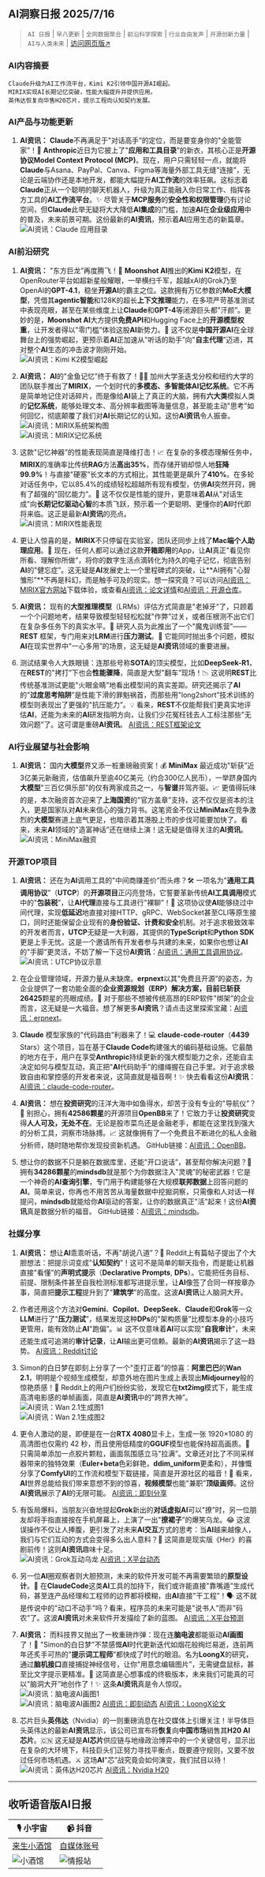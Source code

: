 ## AI洞察日报 2025/7/16

>  `AI 日报` | `早八更新` | `全网数据聚合` | `前沿科学探索` | `行业自由发声` | `开源创新力量` | `AI与人类未来` | [访问网页版↗️](https://ai.hubtoday.app/)



### **AI内容摘要**

```
Claude升级为AI工作流平台，Kimi K2引领中国开源AI崛起。
MIRIX实现AI长期记忆突破，性能大幅提升并提供应用。
英伟达恢复向华售H20芯片，提示工程向认知契约发展。
```



### **AI产品与功能更新**

1.  **AI资讯：** **Claude**不再满足于"对话高手”的定位，而是要变身你的"全能管家”！🚀 **Anthropic**近日为它披上了"**应用和工具目录**”的新衣，其核心正是**开源协议Model Context Protocol (MCP)**。现在，用户只需轻轻一点，就能将**Claude**与Asana、PayPal、Canva、Figma等海量外部工具无缝"连接”，无论是云端协作还是本地开发，都能大幅提升**AI工作流**的效率狂飙。这标志着**Claude**正从一个聪明的聊天机器人，升级为真正能融入你日常工作、指挥各方工具的**AI工作流平台**。✨ 尽管关于**MCP服务**的**安全性和权限管理**仍有讨论空间，但**Claude**此举无疑将大大降低**AI集成**的门槛，加速**AI**在**企业级应用**中的普及，未来前景可期。这份最新的**AI资讯**，预示着**AI**应用生态的新篇章。
<br/>![AI资讯：Claude 应用目录](https://pic.chinaz.com/picmap/202502061719377307_3.jpg)

### **AI前沿研究**

1.  **AI资讯：** "东方巨龙”再度腾飞！🐉 **Moonshot AI**推出的**Kimi K2**模型，在OpenRouter平台如超新星般耀眼，一举横扫千军，超越xAI的Grok乃至OpenAI的**GPT-4.1**，稳坐**开源AI**的霸主之位。这款拥有万亿参数的**MoE大模型**，凭借其**agentic智能**和128K的超长**上下文推理**能力，在多项严苛基准测试中表现亮眼，甚至在某些维度上让**Claude**和**GPT-4**等闭源巨头都"汗颜”。更妙的是，**Moonshot AI**大方提供**免费API**和Hugging Face上的**开源模型权重**，让开发者得以"零门槛”体验这股**AI**新势力。🚀 这不仅是**中国开源AI**在全球舞台上的强势崛起，更预示着**AI**正加速从"听话的助手”向"**自主代理**”迈进，其对整个**AI**生态的冲击波才刚刚开始。
<br/>![AI资讯：Kimi K2模型崛起](https://upload.chinaz.com/2025/0715/6388818662414429302819165.png)

2.  **AI资讯：** **AI**的"金鱼记忆”终于有救了！🧠💡 加州大学圣迭戈分校和纽约大学的团队联手推出了**MIRIX**，一个划时代的**多模态、多智能体AI记忆系统**。它不再是简单地记住对话碎片，而是像给**AI**装上了真正的大脑，拥有**六大类**模拟人类的**记忆系统**，能够处理文本、高分辨率截图等海量信息，甚至能主动"思考”如何回忆，彻底颠覆了我们对**AI**长期记忆的认知。这份**AI资讯**令人振奋。
<br/>![AI资讯：MIRIX系统架构图](https://image.jiqizhixin.com/uploads/editor/3652dddd-24f9-40a9-8765-b9054bd14b50/640.png)
<br/>![AI资讯：MIRIX记忆系统](https://image.jiqizhixin.com/uploads/editor/b33c3592-b850-4b54-845a-182e08dc08fc/640.png)

3.  这款"记忆神器”的性能表现简直是降维打击！📈 在复杂的多模态理解任务中，**MIRIX**的准确率比传统**RAG**方法**高出35%**，而存储开销却惊人地**狂降99.9%**！与直接"硬塞”长文本的方式相比，其性能更是飙升了**410%**。在多轮对话任务中，它以85.4%的成绩轻松超越所有现有模型，仿佛**AI**突然开窍，拥有了超强的"回忆能力”。🤯 这不仅仅是性能的提升，更意味着**AI**从"对话生成”向**长期记忆驱动心智**的本质飞跃，预示着一个更聪明、更懂你的**AI**时代即将来临。这正是最新**AI资讯**的亮点。
<br/>![AI资讯：MIRIX性能表现](https://image.jiqizhixin.com/uploads/editor/922626e1-4256-4e3d-bfd8-3b090fbf17d3/640.png)

4.  更让人惊喜的是，**MIRIX**不只停留在实验室，团队还同步上线了**Mac端个人助理应用**。🤩 现在，任何人都可以通过这款**开箱即用**的App，让**AI**真正"看见你所看、理解你所做”，将你的数字生活点滴转化为持久的电子记忆，彻底告别**AI**的"健忘症”。这无疑是**AI**发展史上一个里程碑式的突破，让**AI拥有"心智雏形”**不再是科幻，而是触手可及的现实。想一探究竟？可以访问[AI资讯：MIRIX官方网站](https://mirix.io/)下载体验，或查看[AI资讯：论文详情](https://arxiv.org/abs/2507.07957)和[AI资讯：开源仓库](https://github.com/Mirix-AI/MIRIX)。

5.  **AI资讯：** 现有的**大型推理模型**（LRMs）评估方式简直是"老掉牙”了，只顾着一个个问题地考，结果导致模型轻轻松松就"作弊”过关，或者压根测不出它们在复杂多任务下的真实水平。🤔 研究人员为此推出了一个"魔鬼训练营”——**REST** 框架，专门用来对**LRM**进行**压力测试**。🧪 它能同时抛出多个问题，模拟**AI**在现实世界中"一心多用”的场景，这无疑是**AI资讯**领域的重要进展。

6.  测试结果令人大跌眼镜：连那些号称**SOTA**的顶尖模型，比如**DeepSeek-R1**，在**REST**的"拷打”下也会**性能骤降**，简直是大型"翻车”现场！📉 这说明**REST**比传统基准测试更能"火眼金睛”地看出模型间的真实差距。研究还揭示了**AI**的"**过度思考陷阱**”是性能下滑的罪魁祸首，而那些用"long2short”技术训练的模型则表现出了更强的"抗压能力”。💡 看来，**REST**不仅能帮我们更真实地评估**AI**，还能为未来的**AI**研发指明方向，让我们少花冤枉钱去人工标注那些"无效问题”了。这可谓是重磅**AI资讯**。
[AI资讯：REST框架论文](https://arxiv.org/abs/2507.10541)

### **AI行业展望与社会影响**

1.  **AI资讯：** 国内**大模型**界又添一桩重磅融资案！💰 **MiniMax** 最近成功"斩获”近3亿美元新融资，估值飙升至逾40亿美元（约合300亿人民币），一举跻身国内**大模型**"三百亿俱乐部”的仅有两家成员之一，与**智谱**并驾齐驱。📈 更值得玩味的是，本次融资首次迎来了**上海国资**的"官方盖章”支持，这不仅仅是资本的注入，更是国家队对**AI**未来信心的强力背书。这笔资金不仅让**MiniMax**在竞争激烈的**大模型**赛道上底气更足，也暗示着其港股上市的步伐可能要加快了。看来，未来**AI**领域的"造富神话”还在继续上演！这无疑是值得关注的**AI资讯**。
<br/>![AI资讯：MiniMax融资](https://pic.chinaz.com/picmap/202501150943267809_0.jpg)

### **开源TOP项目**

1.  **AI资讯：** 还在为**AI**调用工具的"中间商赚差价”而头疼？🛠️ 一项名为"**通用工具调用协议**”（**UTCP**）的**开源项目**正闪亮登场，它誓要革新传统**AI工具调用**模式中的"**包装税**”，让**AI代理**直接与工具进行"裸聊”！🚀 这项协议使**AI**能够绕过中间代理，实现**低延迟**地直接对接HTTP、gRPC、WebSocket甚至CLI等原生接口，同时还能保留企业现有的**身份验证、计费和安全**机制。对于追求极致效率的开发者而言，**UTCP**无疑是一大利器，其提供的**TypeScript**和**Python SDK**更是上手无忧。这是一个邀请所有开发者参与共建的未来，如果你也想让**AI**的"手脚”更灵活，不妨了解一下这份**AI资讯**：[AI资讯：通用工具调用协议](https://github.com/universal-tool-calling-protocol)。
<br/>![AI资讯：UTCP协议示意](https://upload.chinaz.com/2025/0715/6388817322132122572845975.png)

2.  在企业管理领域，开源力量从未缺席。**erpnext**以其"免费且开源”的姿态，为企业提供了一套功能全面的**企业资源规划（ERP）**解决方案，目前已斩获**26425**颗星的亮眼成绩。🌟 对于那些不想被传统高昂的ERP软件"绑架”的企业而言，这无疑是一大福音。想了解更多**AI资讯**？请点击这里探索宝藏：[AI资讯：erpnext](https://github.com/frappe/erpnext)。

3.  **Claude** 模型家族的"代码路由”利器来了！💻 **claude-code-router**（**4439** Stars）这个项目，旨在基于**Claude Code**构建强大的编码基础设施。它最酷的地方在于，用户在享受**Anthropic**持续更新的强大模型能力之余，还能自主决定如何与模型互动，真正把"**AI**代码助手”的缰绳握在自己手里。对于追求极致自由和掌控感的开发者来说，这简直就是福音啊！✨ 快去看看这份**AI资讯**：[AI资讯：claude-code-router](https://github.com/musistudio/claude-code-router)。

4.  **AI资讯：** 想在**投资研究**的汪洋大海中如鱼得水，却苦于没有专业的"导航仪”？🧭 别担心，拥有**42586颗星**的开源项目**OpenBB**来了！它致力于让**投资研究**变得**人人可及，无处不在**。无论是股市菜鸟还是金融老手，都能在这里找到强大的分析工具，洞察市场脉搏。📈 这就像拥有了一个免费且不断进化的私人金融分析师，随时随地帮你发现投资新机遇。
GitHub链接：[AI资讯：OpenBB](https://github.com/OpenBB-finance/OpenBB)。

5.  想让你的数据不只是躺在数据库里，还能"开口说话”，甚至帮你解决问题？💬 拥有**34286颗星**的**mindsdb**就是那个为你数据注入"灵魂”的秘密武器！它是一个神奇的**AI查询引擎**，专门用于构建能够在大规模**联邦数据**上回答问题的**AI**。简单来说，你再也不用苦苦从海量数据中挖掘洞察，只需像和人对话一样提问，**mindsdb**就能给你**AI**驱动的答案，让你的数据真正"活”起来！这份**AI资讯**真是数据分析的福音。
GitHub链接：[AI资讯：mindsdb](https://github.com/mindsdb/mindsdb)。

### **社媒分享**

1.  **AI资讯：** 想让**AI**乖乖听话，不再"胡说八道”？📝 Reddit上有篇帖子提出了个大胆想法：把提示词变成"**认知契约**”！这可不是简单的聊天指令，而是能让机器直接"看懂”的**声明式提示**（**Declarative Prompts**, **DPs**）。它能把任务目标、前提、限制条件甚至自我检测标准都写进提示里，让**AI**像签了合同一样按章办事，简直把**提示工程**提升到了"**建筑学**”的高度。这波**AI资讯**让人脑洞大开。

2.  作者还用这个方法对**Gemini**、**Copilot**、**DeepSeek**、**Claude**和**Grok**等一众**LLM**进行了"**压力测试**”，结果发现这种**DPs**的"架构质量”比模型本身的小技巧更管用，能有效防止**AI**"跑偏”。📊 这不仅意味着**AI**可以实现"**自我审计**”，未来还能生成可追溯的**审计记录**，让**AI**输出更可信赖。最新的**AI资讯**揭示了这一趋势。
[AI资讯：Reddit讨论](https://www.reddit.com/r/artificial/comments/1m0i8bi/architecting_thought_a_case_study_in_crossmodel/)

3.  Simon的白日梦在即刻上分享了一个"歪打正着”的惊喜：**阿里巴巴**的**Wan 2.1**，明明是个视频生成模型，却意外地在图片生成上表现出**Midjourney**般的惊艳质感！🤩 Reddit上的用户们纷纷实验，发现它在**txt2img**模式下，能生成高清电影感的单帧画面，简直是**AI资讯**中的"跨界大神”。
<br/>![AI资讯：Wan 2.1生成图1](https://cdnv2.ruguoapp.com/Fjs-xzlBIv45SbIjsmDp2cEI-Quwv3.png)
<br/>![AI资讯：Wan 2.1生成图2](https://cdnv2.ruguoapp.com/FlXFuh2Q_G---GMxW6Ih70S78kIXv3.jpeg)

4.  更令人激动的是，即便是在一台**RTX 4080**显卡上，生成一张 1920×1080 的高清图也仅需约 42 秒，而且使用低精度的**GGUF**模型也能保持超高画质。🚀 只需简单添加一点胶片颗粒，画面氛围感立马"拉满”。文章还对比了不同采样器带来的独特效果（**Euler+beta**色彩鲜艳，**ddim_uniform**更柔和），并慷慨分享了**ComfyUI**的工作流和模型下载链接，简直是开源社区的福音！🎉 看来，**AI**世界总能给我们带来意想不到的惊喜，**视频模型**也能"兼职”**顶级画师**。这份**AI资讯**展示了**AI**的无限可能。
[AI资讯：即刻分享](https://m.okjike.com/originalPosts/6876596c9847b4f24b680eef)

5.  有饭局爆料，当朋友兴奋地提起**Grok**新出的**对话虚拟AI**可以"撩”时，另一位朋友却将手指直接按在手机屏幕上，上演了一出"**撩裙子**”的爆笑乌龙。😂 这波误操作不仅让人捧腹，更引发了对未来**AI交互**方式的思考：当**AI**越来越像人，我们与它们互动的方式会变得多么出人意料？🤖 这简直是现实版《Her》的喜剧前传！这则**AI资讯**趣味十足。
<br/>![AI资讯：Grok互动乌龙](https://pbs.twimg.com/media/Gv5fcc_a4AEPIKJ?format=jpg&name=orig)
[AI资讯：X平台动态](https://x.com/Yangyixxxx/status/1945097509442854933)

6.  另一位**AI**圈观察者则大胆预测，未来的软件开发可能不再需要繁琐的**原型设计**。🔮 在**ClaudeCode**这类**AI**工具的加持下，我们或许能直接"靠嘴遁”生成代码，甚至连产品经理和工程师的边界都将模糊，由**AI**直接"干工程”！🗣️ 这不就是传说中的"动口不动手”吗？看来，程序员的未来可能是"说书人”而非"码农”了。这波**AI资讯**对未来软件开发描绘了新的蓝图。
[AI资讯：X平台预测](https://x.com/Yangyixxxx/status/1945058078342193429)

7.  **AI资讯：** 而科技界又抛出了一枚重磅炸弹：现在连**脑电波**都能驱动**AI画图**了！🤯 "Simon的白日梦”不禁感慨**AI**时代更新迭代如烟花般绚烂易逝，连前两年还炙手可热的"**提示词工程师**”都快成了时代的眼泪。名为**LoongX**的研究，通过**脑机接口**直接捕捉神经信号，让你"用意念编辑图片”，无需键盘鼠标，甚至比文字提示更精准。🧠 这简直是心想事成的终极版本，未来我们可能真的可以"脑洞大开”地创作了！✨ 这条**AI资讯**真是令人惊叹。
<br/>![AI资讯：脑电波AI画图1](https://cdnv2.ruguoapp.com/FhtsRK5j3R7w5jZi2Cb4w9I6PV3cv3.png)
<br/>![AI资讯：脑电波AI画图2](https://cdnv2.ruguoapp.com/FvmwGhUwfo_7ceRfBNwsXdFGjShav3.png)
[AI资讯：即刻动态](https://m.okjike.com/originalPosts/68760938a9ac2254446d0bd4)
[AI资讯：LoongX论文](https://loongx1.github.io/)

8.  芯片巨头**英伟达**（Nvidia）的一则重磅消息在社交媒体上引爆关注！半导体巨头英伟达的最新**AI资讯**显示，该公司已宣布将**恢复**向**中国市场**销售其**H20 AI芯片**。🇨🇳 这无疑是**AI芯片**供应链与地缘政治博弈中的一个关键信号，显示出在复杂的大环境下，科技巨头们正努力寻找平衡点，既要遵守规则，又要不放过任何市场机遇。⚔️ 这场**AI**"芯”战究竟会如何演变，我们拭目以待！
<br/>![AI资讯：英伟达H20芯片](https://external-preview.redd.it/2mfZpZgmhy6_xQr1fnQeY9R48dNgV1uEo4fgs9qtdoQ.jpeg?width=640&crop=smart&auto=webp&s=1b3a7b1902939de443ee23d6fca192a856f0bbd2)
[AI资讯：Nvidia H20](https://www.reddit.com/r/artificial/comments/1m0alkt/nvidia_says_it_will_restart_h20_artificial/)

---

## **收听语音版AI日报**

| 🎙️ **小宇宙** | 📹 **抖音** |
| --- | --- |
| [来生小酒馆](https://www.xiaoyuzhoufm.com/podcast/683c62b7c1ca9cf575a5030e)  |   [自媒体账号](https://www.douyin.com/user/MS4wLjABAAAAwpwqPQlu38sO38VyWgw9ZjDEnN4bMR5j8x111UxpseHR9DpB6-CveI5KRXOWuFwG)| 
| ![小酒馆](https://cdn.jsdmirror.com/gh/justlovemaki/imagehub@main/logo/f959f7984e9163fc50d3941d79a7f262.md.png) | ![情报站](https://cdn.jsdmirror.com/gh/justlovemaki/imagehub@main/logo/7fc30805eeb831e1e2baa3a240683ca3.md.png) |

    

